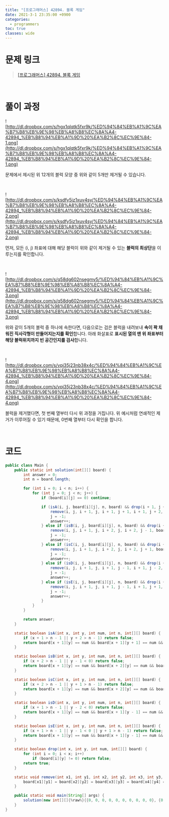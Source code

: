 ```yaml
---
title: "[프로그래머스] 42894. 블록 게임"
date: 2021-3-1 23:35:00 +0900
categories:
  - programmers
toc: true
classes: wide
---
```


# 문제 링크

> [[프로그래머스] 42894. 블록 게임](https://programmers.co.kr/learn/courses/30/lessons/42894)

<br>

# 풀이 과정

![http://dl.dropbox.com/s/hgx1qlqtk5fxr9k/%ED%94%84%EB%A1%9C%EA%B7%B8%EB%9E%98%EB%A8%B8%EC%8A%A4-42894_%EB%B8%94%EB%A1%9D%20%EA%B2%8C%EC%9E%84-1.png](http://dl.dropbox.com/s/hgx1qlqtk5fxr9k/%ED%94%84%EB%A1%9C%EA%B7%B8%EB%9E%98%EB%A8%B8%EC%8A%A4-42894_%EB%B8%94%EB%A1%9D%20%EA%B2%8C%EC%9E%84-1.png)

문제에서 제시된 위 12개의 블럭 모양 중 위와 같이 5개만 제거될 수 있습니다.

<br>

![http://dl.dropbox.com/s/ksdfy5iz1xuv4sy/%ED%94%84%EB%A1%9C%EA%B7%B8%EB%9E%98%EB%A8%B8%EC%8A%A4-42894_%EB%B8%94%EB%A1%9D%20%EA%B2%8C%EC%9E%84-2.png](http://dl.dropbox.com/s/ksdfy5iz1xuv4sy/%ED%94%84%EB%A1%9C%EA%B7%B8%EB%9E%98%EB%A8%B8%EC%8A%A4-42894_%EB%B8%94%EB%A1%9D%20%EA%B2%8C%EC%9E%84-2.png)

먼저, 모든 (i, j) 좌표에 대해 해당 블럭이 위와 같이 제거될 수 있는 **블럭의 최상단**을 이루는지를 확인합니다.

<br>

![http://dl.dropbox.com/s/q58dg602nsegmv5/%ED%94%84%EB%A1%9C%EA%B7%B8%EB%9E%98%EB%A8%B8%EC%8A%A4-42894_%EB%B8%94%EB%A1%9D%20%EA%B2%8C%EC%9E%84-3.png](http://dl.dropbox.com/s/q58dg602nsegmv5/%ED%94%84%EB%A1%9C%EA%B7%B8%EB%9E%98%EB%A8%B8%EC%8A%A4-42894_%EB%B8%94%EB%A1%9D%20%EA%B2%8C%EC%9E%84-3.png)

위와 같이 5개의 블럭 중 하나에 속한다면, 다음으로는 검은 블럭을 내려보내 **속이 꽉 채워진 직사각형이 만들어지는지를 확인**합니다. 아래 화살표로 **표시된 열의 맨 위 좌표부터 해당 블럭위치까지 빈 공간인지를 검사**합니다.

<br>

![http://dl.dropbox.com/s/vpj35j23nb38x4c/%ED%94%84%EB%A1%9C%EA%B7%B8%EB%9E%98%EB%A8%B8%EC%8A%A4-42894_%EB%B8%94%EB%A1%9D%20%EA%B2%8C%EC%9E%84-4.png](http://dl.dropbox.com/s/vpj35j23nb38x4c/%ED%94%84%EB%A1%9C%EA%B7%B8%EB%9E%98%EB%A8%B8%EC%8A%A4-42894_%EB%B8%94%EB%A1%9D%20%EA%B2%8C%EC%9E%84-4.png)

블럭을 제거했다면, 첫 번째 열부터 다시 위 과정을 거칩니다. 위 예시처럼 연쇄적인 제거가 이루어질 수 있기 때문에, 0번째 열부터 다시 확인을 합니다.

<br>

# 코드

```java
public class Main {
    public static int solution(int[][] board) {
        int answer = 0;
        int n = board.length;

        for (int i = 0; i < n; i++) {
            for (int j = 0; j < n; j++) {
                if (board[i][j] == 0) continue;

                if (isA(i, j, board[i][j], n, board) && drop(i + 1, j + 1, board[i][j], board) && drop(i + 1, j + 2, board[i][j], board)) {
                    remove(i, j, i + 1, j, i + 1, j + 1, i + 1, j + 2, board);
                    j = -1;
                    answer++;
                } else if (isB(i, j, board[i][j], n, board) && drop(i + 2, j - 1, board[i][j], board)) {
                    remove(i, j, i + 1, j, i + 2, j, i + 2, j - 1, board);
                    j = -1;
                    answer++;
                } else if (isC(i, j, board[i][j], n, board) && drop(i + 2, j + 1, board[i][j], board)) {
                    remove(i, j, i + 1, j, i + 2, j, i + 2, j + 1, board);
                    j = -1;
                    answer++;
                } else if (isD(i, j, board[i][j], n, board) && drop(i + 1, j - 1, board[i][j], board) && drop(i + 1, j - 2, board[i][j], board)) {
                    remove(i, j, i + 1, j, i + 1, j - 1, i + 1, j - 2, board);
                    j = -1;
                    answer++;
                } else if (isE(i, j, board[i][j], n, board) && drop(i + 1, j - 1, board[i][j], board) && drop(i + 1, j + 1, board[i][j], board)) {
                    remove(i, j, i + 1, j, i + 1, j - 1, i + 1, j + 1, board);
                    j = -1;
                    answer++;
                }
            }
        }

        return answer;
    }

    static boolean isA(int x, int y, int num, int n, int[][] board) {
        if (x + 1 > n - 1 || y + 2 > n - 1) return false;
        return board[x + 1][y] == num && board[x + 1][y + 1] == num && board[x + 1][y + 2] == num;
    }

    static boolean isB(int x, int y, int num, int n, int[][] board) {
        if (x + 2 > n - 1 || y - 1 < 0) return false;
        return board[x + 1][y] == num && board[x + 2][y] == num && board[x + 2][y - 1] == num;
    }

    static boolean isC(int x, int y, int num, int n, int[][] board) {
        if (x + 2 > n - 1 || y + 1 > n - 1) return false;
        return board[x + 1][y] == num && board[x + 2][y] == num && board[x + 2][y + 1] == num;
    }

    static boolean isD(int x, int y, int num, int n, int[][] board) {
        if (x + 1 > n - 1 || y - 2 < 0) return false;
        return board[x + 1][y] == num && board[x + 1][y - 1] == num && board[x + 1][y - 2] == num;
    }

    static boolean isE(int x, int y, int num, int n, int[][] board) {
        if (x + 1 > n - 1 || y - 1 < 0 || y + 1 > n - 1) return false;
        return board[x + 1][y] == num && board[x + 1][y - 1] == num && board[x + 1][y + 1] == num;
    }

    static boolean drop(int x, int y, int num, int[][] board) {
        for (int i = 0; i < x; i++)
            if (board[i][y] != 0) return false;
        return true;
    }

    static void remove(int x1, int y1, int x2, int y2, int x3, int y3, int x4, int y4, int[][] board) {
        board[x1][y1] = board[x2][y2] = board[x3][y3] = board[x4][y4] = 0;
    }

    public static void main(String[] args) {
        solution(new int[][]{%raw%}{{0, 0, 0, 0, 0, 0, 0, 0, 0, 0}, {0, 0, 0, 0, 0, 0, 0, 0, 0, 0}, {0, 0, 0, 0, 0, 0, 0, 0, 0, 0}, {0, 0, 0, 0, 0, 0, 0, 0, 0, 0}, {0, 0, 0, 0, 0, 0, 4, 0, 0, 0}, {0, 0, 0, 0, 0, 4, 4, 0, 0, 0}, {0, 0, 0, 0, 3, 0, 4, 0, 0, 0}, {0, 0, 0, 2, 3, 0, 0, 0, 5, 5}, {1, 2, 2, 2, 3, 3, 0, 0, 0, 5}, {1, 1, 1, 0, 0, 0, 0, 0, 0, 5}}{%endraw%});
    }
}
```